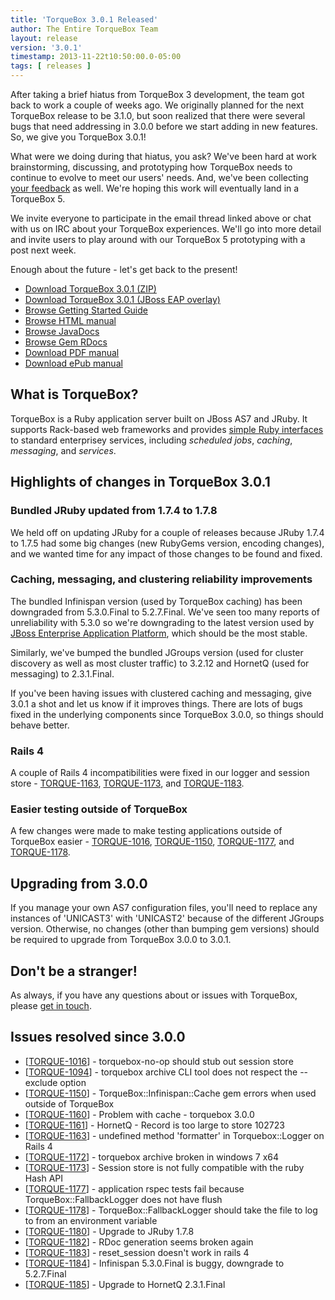 ```yaml
---
title: 'TorqueBox 3.0.1 Released'
author: The Entire TorqueBox Team
layout: release
version: '3.0.1'
timestamp: 2013-11-22t10:50:00.0-05:00
tags: [ releases ]
---
```


After taking a brief hiatus from TorqueBox 3 development, the team got
back to work a couple of weeks ago. We originally planned for the next
TorqueBox release to be 3.1.0, but soon realized that there were
several bugs that need addressing in 3.0.0 before we start adding in
new features. So, we give you TorqueBox 3.0.1!

What were we doing during that hiatus, you ask? We've been hard at
work brainstorming, discussing, and prototyping how TorqueBox needs to
continue to evolve to meet our users' needs. And, we've been
collecting [your feedback][email_thread] as well. We're hoping this
work will eventually land in a TorqueBox 5.

We invite everyone to participate in the email thread linked above or
chat with us on IRC about your TorqueBox experiences. We'll go into
more detail and invite users to play around with our TorqueBox 5
prototyping with a post next week.

Enough about the future - let's get back to the present!


* [Download TorqueBox 3.0.1 (ZIP)][download]
* [Download TorqueBox 3.0.1 (JBoss EAP overlay)][download_overlay]
* [Browse Getting Started Guide][gettingstarted]
* [Browse HTML manual][htmldocs]
* [Browse JavaDocs][javadocs]
* [Browse Gem RDocs][rdocs]
* [Download PDF manual][pdfdocs]
* [Download ePub manual][epubdocs]

## What is TorqueBox?

TorqueBox is a Ruby application server built on JBoss AS7 and JRuby.
It supports Rack-based web frameworks and provides [simple Ruby
interfaces][features] to standard enterprisey services, including
*scheduled jobs*, *caching*, *messaging*, and *services*.

## Highlights of changes in TorqueBox 3.0.1


### Bundled JRuby updated from 1.7.4 to 1.7.8

We held off on updating JRuby for a couple of releases because JRuby
1.7.4 to 1.7.5 had some big changes (new RubyGems version, encoding
changes), and we wanted time for any impact of those changes to be
found and fixed.

### Caching, messaging, and clustering reliability improvements

The bundled Infinispan version (used by TorqueBox caching) has been
downgraded from 5.3.0.Final to 5.2.7.Final. We've seen too many
reports of unreliability with 5.3.0 so we're downgrading to the latest
version used by [JBoss Enterprise Application Platform][eap], which
should be the most stable.

Similarly, we've bumped the bundled JGroups version (used for cluster
discovery as well as most cluster traffic) to 3.2.12 and HornetQ (used
for messaging) to 2.3.1.Final.

If you've been having issues with clustered caching and messaging,
give 3.0.1 a shot and let us know if it improves things. There are
lots of bugs fixed in the underlying components since TorqueBox 3.0.0,
so things should behave better.

### Rails 4

A couple of Rails 4 incompatibilities were fixed in our logger and
session store - <a
href='https://issues.jboss.org/browse/TORQUE-1163'>TORQUE-1163</a>, <a
href='https://issues.jboss.org/browse/TORQUE-1173'>TORQUE-1173</a>,
and <a
href='https://issues.jboss.org/browse/TORQUE-1183'>TORQUE-1183</a>.

### Easier testing outside of TorqueBox

A few changes were made to make testing applications outside of
TorqueBox easier - <a
href='https://issues.jboss.org/browse/TORQUE-1016'>TORQUE-1016</a>, <a
href='https://issues.jboss.org/browse/TORQUE-1150'>TORQUE-1150</a>, <a
href='https://issues.jboss.org/browse/TORQUE-1177'>TORQUE-1177</a>,
and <a
href='https://issues.jboss.org/browse/TORQUE-1178'>TORQUE-1178</a>.
  


## Upgrading from 3.0.0

If you manage your own AS7 configuration files, you'll need to replace
any instances of 'UNICAST3' with 'UNICAST2' because of the different
JGroups version. Otherwise, no changes (other than bumping gem
versions) should be required to upgrade from TorqueBox 3.0.0 to 3.0.1.

## Don't be a stranger!

As always, if you have any questions about or issues with TorqueBox, please [get in touch][community].

## Issues resolved since 3.0.0

<ul>
<li>[<a href='https://issues.jboss.org/browse/TORQUE-1016'>TORQUE-1016</a>] -         torquebox-no-op should stub out session store
</li>
<li>[<a href='https://issues.jboss.org/browse/TORQUE-1094'>TORQUE-1094</a>] -         torquebox archive CLI tool does not respect the --exclude option
</li>
<li>[<a href='https://issues.jboss.org/browse/TORQUE-1150'>TORQUE-1150</a>] -         TorqueBox::Infinispan::Cache gem errors when used outside of TorqueBox
</li>
<li>[<a href='https://issues.jboss.org/browse/TORQUE-1160'>TORQUE-1160</a>] -         Problem with cache - torquebox 3.0.0
</li>
<li>[<a href='https://issues.jboss.org/browse/TORQUE-1161'>TORQUE-1161</a>] -         HornetQ - Record is too large to store 102723
</li>
<li>[<a href='https://issues.jboss.org/browse/TORQUE-1163'>TORQUE-1163</a>] -         undefined method &#39;formatter&#39; in Torquebox::Logger on Rails 4
</li>
<li>[<a href='https://issues.jboss.org/browse/TORQUE-1172'>TORQUE-1172</a>] -         torquebox archive broken in windows 7 x64
</li>
<li>[<a href='https://issues.jboss.org/browse/TORQUE-1173'>TORQUE-1173</a>] -         Session store is not fully compatible with the ruby Hash API
</li>
<li>[<a href='https://issues.jboss.org/browse/TORQUE-1177'>TORQUE-1177</a>] -         application rspec tests fail because TorqueBox::FallbackLogger does not have flush
</li>
<li>[<a href='https://issues.jboss.org/browse/TORQUE-1178'>TORQUE-1178</a>] -         TorqueBox::FallbackLogger should take the file to log to from an environment variable
</li>
<li>[<a href='https://issues.jboss.org/browse/TORQUE-1180'>TORQUE-1180</a>] -         Upgrade to JRuby 1.7.8
</li>
<li>[<a href='https://issues.jboss.org/browse/TORQUE-1182'>TORQUE-1182</a>] -         RDoc generation seems broken again
</li>
<li>[<a href='https://issues.jboss.org/browse/TORQUE-1183'>TORQUE-1183</a>] -         reset_session doesn&#39;t work in rails 4
</li>
<li>[<a href='https://issues.jboss.org/browse/TORQUE-1184'>TORQUE-1184</a>] -         Infinispan 5.3.0.Final is buggy, downgrade to 5.2.7.Final
</li>
<li>[<a href='https://issues.jboss.org/browse/TORQUE-1185'>TORQUE-1185</a>] -         Upgrade to HornetQ 2.3.1.Final
</li>
</ul>




[download]:         /release/org/torquebox/torquebox-dist/3.0.1/torquebox-dist-3.0.1-bin.zip
[download_overlay]: /release/org/torquebox/torquebox-dist/3.0.1/torquebox-dist-3.0.1-eap-overlay.zip
[gettingstarted]:   /getting-started/3.0.1/
[htmldocs]:         /documentation/3.0.1/
[javadocs]:         /documentation/3.0.1/javadoc/
[rdocs]:            /documentation/3.0.1/yardoc/
[pdfdocs]:          /release/org/torquebox/torquebox-docs-en_US/3.0.1/torquebox-docs-en_US-3.0.1.pdf
[epubdocs]:         /release/org/torquebox/torquebox-docs-en_US/3.0.1/torquebox-docs-en_US-3.0.1.epub
[features]:         /features
[community]:        /community/

[eap]:              https://www.jboss.org/products/eap.html
[email_thread]:     http://markmail.org/thread/4ffelg3qklycwhfo
